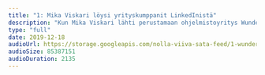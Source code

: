 ```yaml
---
title: "1: Mika Viskari löysi yrityskumppanit LinkedInistä"
description: "Kun Mika Viskari lähti perustamaan ohjelmistoyritys Wunderdogia, hän ei tuntenut ketään muista yrityksen perustajajäsenistä. Lisäksi Mikalla ei itsellään ole käytännön kokemusta koodaamisesta. Miten tällaisista epätavallisista lähtökohdista syntyy sadan hengen koodaus- ja design-yritys?"
type: "full"
date: 2019-12-18
audioUrl: https://storage.googleapis.com/nolla-viiva-sata-feed/1-wunderdog.mp3
audioSize: 85387151
audioDuration: 2135
---
```

